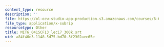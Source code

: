 ```yaml
---
content_type: resource
description: ''
file: https://ol-ocw-studio-app-production.s3.amazonaws.com/courses/6-041sc-probabilistic-systems-analysis-and-applied-probability-fall-2013/a84f46e311485d75bd703f2302aec65e_MIT6_041SCF13_lec17_300k.vtt
file_type: application/x-subrip
resourcetype: Other
title: MIT6_041SCF13_lec17_300k.srt
uid: a84f46e3-1148-5d75-bd70-3f2302aec65e
---
```

